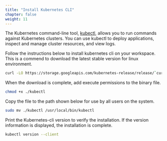 ```yaml
---
title: "Install Kubernetes CLI"
chapter: false
weight: 11
---
```


The Kubernetes command-line tool, [kubectl](https://kubernetes.io/docs/tasks/tools/install-kubectl/#install-kubectl-on-linux), allows you to run commands against Kubernetes clusters. You can use kubectl to deploy applications, inspect and manage cluster resources, and view logs.

Follow the instructions below to install kubernetes cli on your workspace. This is a commend to download the latest stable version for linux environment.
```sh
curl -LO https://storage.googleapis.com/kubernetes-release/release/`curl -s https://storage.googleapis.com/kubernetes-release/release/stable.txt`/bin/linux/amd64/kubectl
```

When the download is complete, add execute permissions to the binary file.
```sh
chmod +x ./kubectl
```

Copy the file to the path shown below for use by all users on the system.
```sh
sudo mv ./kubectl /usr/local/bin/kubectl
```

Print the Kubernetes-cli version to verify the installation. If the version information is displayed, the installation is complete. 
```sh
kubectl version --client
```
